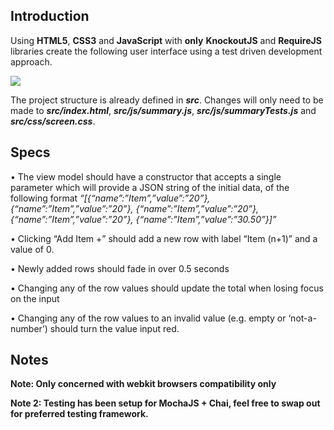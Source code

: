 ## Introduction ##
Using **HTML5**, **CSS3** and **JavaScript** with **only** **KnockoutJS** and **RequireJS** libraries create the following user interface using a test driven development approach.
 
![](https://raw.github.com/glister/KnockoutJSTest/master/UI.png)

The project structure is already defined in ***src***. Changes will only need to be made to ***src/index.html***, ***src/js/summary.js***, ***src/js/summaryTests.js*** and ***src/css/screen.css***. 

## Specs ##

•	The view model should have a constructor that accepts a single parameter which will provide a JSON string of the initial data, of the following format *“[{“name”:”Item”,”value”:”20”}, {“name”:”Item”,”value”:”20”}, {“name”:”Item”,”value”:”20”}, {“name”:”Item”,”value”:”20”}, {“name”:”Item”,”value”:”30.50”}]”*

•	Clicking “Add Item +” should add a new row with label “Item (n+1)” and a value of 0.

•	Newly added rows should fade in over 0.5 seconds

•	Changing any of the row values should update the total when losing focus on the input

•	Changing any of the row values to an invalid value (e.g. empty or ‘not-a-number’) should turn the value input red.

## Notes ##

**Note:  Only concerned with webkit browsers compatibility only**

**Note 2: Testing has been setup for MochaJS + Chai, feel free to swap out for preferred testing framework.**
